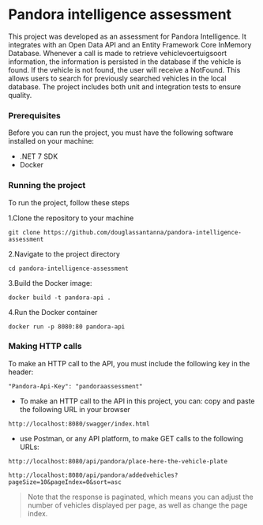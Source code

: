# Pandora intelligence assessment
This project was developed as an assessment for Pandora Intelligence.
It integrates with an Open Data API and an Entity Framework Core InMemory Database. Whenever a call is made to retrieve vehiclevoertuigsoort information,
the information is persisted in the database if the vehicle is found. If the vehicle is not found, the user will receive a NotFound.
This allows users to search for previously searched vehicles in the local database.
The project includes both unit and integration tests to ensure quality.

### Prerequisites
Before you can run the project, you must have the following software installed on your machine:
- .NET 7 SDK
- Docker

### Running the project
To run the project, follow these steps

1.Clone the repository to your machine
```
git clone https://github.com/douglassantanna/pandora-intelligence-assessment
```
2.Navigate to the project directory
```
cd pandora-intelligence-assessment
```
3.Build the Docker image:
```
docker build -t pandora-api .
```
4.Run the Docker container
```
docker run -p 8080:80 pandora-api
```

### Making HTTP calls
To make an HTTP call to the API, you must include the following key in the header:
```
"Pandora-Api-Key": "pandoraassessment"
```
- To make an HTTP call to the API in this project, you can:
copy and paste the following URL in your browser
```
http://localhost:8080/swagger/index.html
```
- use Postman, or any API platform, to make GET calls to the following URLs:
```
http://localhost:8080/api/pandora/place-here-the-vehicle-plate
```

```
http://localhost:8080/api/pandora/addedvehicles?pageSize=10&pageIndex=0&sort=asc
```
> Note that the response is paginated, which means you can adjust the number of vehicles displayed per page, as well as change the page index.
